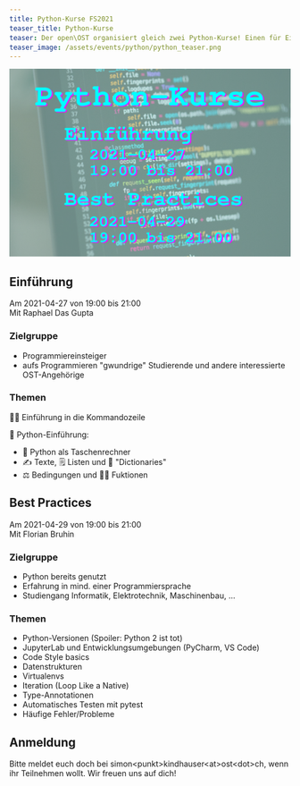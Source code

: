 ```yaml
---
title: Python-Kurse FS2021
teaser_title: Python-Kurse
teaser: Der open\OST organisiert gleich zwei Python-Kurse! Einen für Einsteiger und einen mit Best Practices. Es hat bestimmt für alle was dabei! Wir freuen uns darauf, dich im online-Kurs begrüssen zu dürfen. Melde dich jetzt an!
teaser_image: /assets/events/python/python_teaser.png
---
```


![flyer](/assets/events/python/python_teaser.png)

## Einführung
Am 2021-04-27 von 19:00 bis 21:00  
Mit Raphael Das Gupta

### Zielgruppe
* Programmiereinsteiger
* aufs Programmieren "gwundrige" Studierende und andere interessierte OST-Angehörige

### Themen
🧙‍♀️ Einführung in die Kommandozeile

🐍 Python-Einführung:

* 🔢 Python als Taschenrechner
* ✍ Texte, 🗒 Listen und 📑 "Dictionaries"
* ⚖ Bedingungen und 👩‍🏭 Fuktionen

## Best Practices
Am 2021-04-29 von 19:00 bis 21:00  
Mit Florian Bruhin

### Zielgruppe
* Python bereits genutzt
* Erfahrung in mind. einer Programmiersprache
* Studiengang Informatik, Elektrotechnik, Maschinenbau, ...

### Themen
- Python-Versionen (Spoiler: Python 2 ist tot)
- JupyterLab und Entwicklungsumgebungen (PyCharm, VS Code)
- Code Style basics
- Datenstrukturen
- Virtualenvs
- Iteration (Loop Like a Native)
- Type-Annotationen
- Automatisches Testen mit pytest
- Häufige Fehler/Probleme

## Anmeldung
Bitte meldet euch doch bei simon&lt;punkt>kindhauser&lt;at>ost&lt;dot>ch, wenn ihr Teilnehmen wollt. Wir freuen uns auf dich!
